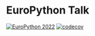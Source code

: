 # EuroPython Talk

[![EuroPython 2022](https://github.com/Saransh-cpp/EuroPython/actions/workflows/ci.yml/badge.svg)](https://github.com/Saransh-cpp/EuroPython/actions/workflows/ci.yml)
[![codecov](https://codecov.io/gh/Saransh-cpp/EuroPython/branch/main/graph/badge.svg?token=p3tT3oRGfT)](https://codecov.io/gh/Saransh-cpp/EuroPython)
